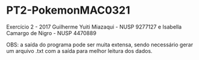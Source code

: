 # PT2-PokemonMAC0321
Exercício 2 - 2017
Guilherme Yuiti Miazaqui - NUSP 9277127 e Isabella Camargo de Nigro - NUSP 4470889

OBS: a saída do programa pode ser muita extensa, sendo necessário gerar um arquivo .txt com a saída para melhor leitura dos dados.
